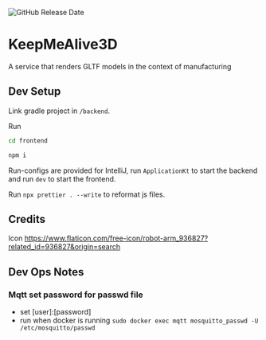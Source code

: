 ![GitHub Release Date](https://img.shields.io/github/release-date/KeepMeAlive3D/KeepMeAlive3D)


# KeepMeAlive3D
A service that renders GLTF models in the context of manufacturing

## Dev Setup

Link gradle project in `/backend`.


Run 
```bash
cd frontend
```

```bash
npm i
```

Run-configs are provided for IntelliJ, run `ApplicationKt` to start the backend and run `dev` to start the frontend.

Run `npx prettier . --write` to reformat js files.

## Credits

Icon https://www.flaticon.com/free-icon/robot-arm_936827?related_id=936827&origin=search

## Dev Ops Notes

### Mqtt set password for passwd file

- set [user]:[password]
- run when docker is running `sudo docker exec mqtt mosquitto_passwd -U /etc/mosquitto/passwd`
